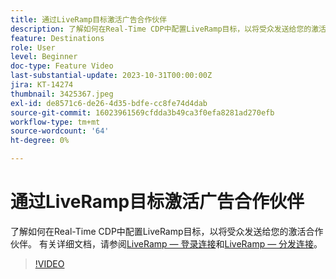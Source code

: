 ```yaml
---
title: 通过LiveRamp目标激活广告合作伙伴
description: 了解如何在Real-Time CDP中配置LiveRamp目标，以将受众发送给您的激活合作伙伴。
feature: Destinations
role: User
level: Beginner
doc-type: Feature Video
last-substantial-update: 2023-10-31T00:00:00Z
jira: KT-14274
thumbnail: 3425367.jpeg
exl-id: de8571c6-de26-4d35-bdfe-cc8fe74d4dab
source-git-commit: 16023961569cfdda3b49ca3f0efa8281ad270efb
workflow-type: tm+mt
source-wordcount: '64'
ht-degree: 0%

---
```


# 通过LiveRamp目标激活广告合作伙伴

了解如何在Real-Time CDP中配置LiveRamp目标，以将受众发送给您的激活合作伙伴。 有关详细文档，请参阅[LiveRamp — 登录连接](https://experienceleague.adobe.com/docs/experience-platform/destinations/catalog/advertising/liveramp-onboarding.html)和[LiveRamp — 分发连接](https://experienceleague.adobe.com/docs/experience-platform/destinations/catalog/advertising/liveramp-distribution.html)。

>[!VIDEO](https://video.tv.adobe.com/v/3425367/?learn=on)
